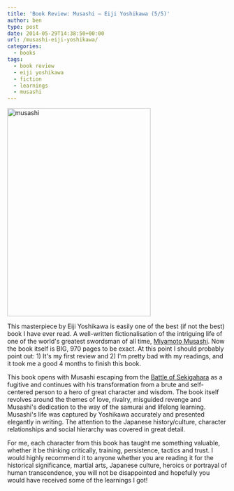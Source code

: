 ```yaml
---
title: 'Book Review: Musashi – Eiji Yoshikawa (5/5)'
author: ben
type: post
date: 2014-05-29T14:38:50+00:00
url: /musashi-eiji-yoshikawa/
categories:
  - books
tags:
  - book review
  - eiji yoshikawa
  - fiction
  - learnings
  - musashi
---
```


<img src="http://hbish.com/wp-content/uploads/2014/05/musashi.jpg" alt="musashi" width="328" height="475" class="hangright size-full wp-image-73" srcset="https://hbish.com/wp-content/uploads/2014/05/musashi.jpg 328w, https://hbish.com/wp-content/uploads/2014/05/musashi-207x300.jpg 207w" sizes="(max-width: 328px) 100vw, 328px" />

This masterpiece by Eiji Yoshikawa is easily one of the best (if not the best) book I have ever read. A well-written fictionalisation of the intriguing life of one of the world's greatest swordsman of all time, [Miyamoto Musashi][1]. Now the book itself is BIG, 970 pages to be exact. At this point I should probably point out: 1) It's my first review and 2) I'm pretty bad with my readings, and it took me a good 4 months to finish this book.

This book opens with Musashi escaping from the [Battle of Sekigahara][2] as a fugitive and continues with his transformation from a brute and self-centered person to a hero of great character and wisdom. The book itself revolves around the themes of love, rivalry, misguided revenge and Musashi's dedication to the way of the samurai and lifelong learning. Musashi's life was captured by Yoshikawa accurately and presented elegantly in writing. The attention to the Japanese history/culture, character relationships and social hierarchy was covered in great detail.

For me, each character from this book has taught me something valuable, whether it be thinking critically, training, persistence, tactics and trust. I would highly recommend it to anyone whether you are reading it for the historical significance, martial arts, Japanese culture, heroics or portrayal of human transcendence, you will not be disappointed and hopefully you would have received some of the learnings I got!

[1]: http://en.wikipedia.org/wiki/Miyamoto_Musashi
[2]: http://en.wikipedia.org/wiki/Battle_of_Sekigahara
